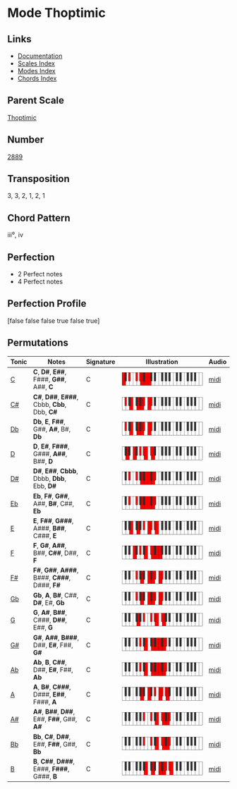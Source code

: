 # Mode Thoptimic

## Links

- [Documentation](README.md)
- [Scales Index](Scales.md)
- [Modes Index](Modes.md)
- [Chords Index](Chords.md)

## Parent Scale

[Thoptimic](ScaleThoptimic.md)

## Number

[2889](https://ianring.com/musictheory/scales/2889)

## Transposition

3, 3, 2, 1, 2, 1

## Chord Pattern

iii⁰, iv

## Perfection

- 2 Perfect notes
- 4 Perfect notes

## Perfection Profile

[false false false true false true]

## Permutations

| Tonic | Notes | Signature | Illustration | Audio |
|-------|-------|-----------|--------------|-------|
| [C](ModeCNaturalThoptimic.md) | **C**, **D#**, **E##**, F###, **G##**, A##, **C** | C | ![CNaturalThoptimic](ModeCNaturalThoptimic.png) | [midi](https://github.com/edipermadi/music/blob/main/docs/ModeCNaturalThoptimic.mid?raw=true) |
| [C#](ModeCSharpThoptimic.md) | **C#**, **D##**, **E###**, Cbbb, **Cbb**, Dbb, **C#** | C | ![CSharpThoptimic](ModeCSharpThoptimic.png) | [midi](https://github.com/edipermadi/music/blob/main/docs/ModeCSharpThoptimic.mid?raw=true) |
| [Db](ModeDFlatThoptimic.md) | **Db**, **E**, **F##**, G##, **A#**, B#, **Db** | C | ![DFlatThoptimic](ModeDFlatThoptimic.png) | [midi](https://github.com/edipermadi/music/blob/main/docs/ModeDFlatThoptimic.mid?raw=true) |
| [D](ModeDNaturalThoptimic.md) | **D**, **E#**, **F###**, G###, **A##**, B##, **D** | C | ![DNaturalThoptimic](ModeDNaturalThoptimic.png) | [midi](https://github.com/edipermadi/music/blob/main/docs/ModeDNaturalThoptimic.mid?raw=true) |
| [D#](ModeDSharpThoptimic.md) | **D#**, **E##**, **Cbbb**, Dbbb, **Dbb**, Ebb, **D#** | C | ![DSharpThoptimic](ModeDSharpThoptimic.png) | [midi](https://github.com/edipermadi/music/blob/main/docs/ModeDSharpThoptimic.mid?raw=true) |
| [Eb](ModeEFlatThoptimic.md) | **Eb**, **F#**, **G##**, A##, **B#**, C##, **Eb** | C | ![EFlatThoptimic](ModeEFlatThoptimic.png) | [midi](https://github.com/edipermadi/music/blob/main/docs/ModeEFlatThoptimic.mid?raw=true) |
| [E](ModeENaturalThoptimic.md) | **E**, **F##**, **G###**, A###, **B##**, C###, **E** | C | ![ENaturalThoptimic](ModeENaturalThoptimic.png) | [midi](https://github.com/edipermadi/music/blob/main/docs/ModeENaturalThoptimic.mid?raw=true) |
| [F](ModeFNaturalThoptimic.md) | **F**, **G#**, **A##**, B##, **C##**, D##, **F** | C | ![FNaturalThoptimic](ModeFNaturalThoptimic.png) | [midi](https://github.com/edipermadi/music/blob/main/docs/ModeFNaturalThoptimic.mid?raw=true) |
| [F#](ModeFSharpThoptimic.md) | **F#**, **G##**, **A###**, B###, **C###**, D###, **F#** | C | ![FSharpThoptimic](ModeFSharpThoptimic.png) | [midi](https://github.com/edipermadi/music/blob/main/docs/ModeFSharpThoptimic.mid?raw=true) |
| [Gb](ModeGFlatThoptimic.md) | **Gb**, **A**, **B#**, C##, **D#**, E#, **Gb** | C | ![GFlatThoptimic](ModeGFlatThoptimic.png) | [midi](https://github.com/edipermadi/music/blob/main/docs/ModeGFlatThoptimic.mid?raw=true) |
| [G](ModeGNaturalThoptimic.md) | **G**, **A#**, **B##**, C###, **D##**, E##, **G** | C | ![GNaturalThoptimic](ModeGNaturalThoptimic.png) | [midi](https://github.com/edipermadi/music/blob/main/docs/ModeGNaturalThoptimic.mid?raw=true) |
| [G#](ModeGSharpThoptimic.md) | **G#**, **A##**, **B###**, D##, **E#**, F##, **G#** | C | ![GSharpThoptimic](ModeGSharpThoptimic.png) | [midi](https://github.com/edipermadi/music/blob/main/docs/ModeGSharpThoptimic.mid?raw=true) |
| [Ab](ModeAFlatThoptimic.md) | **Ab**, **B**, **C##**, D##, **E#**, F##, **Ab** | C | ![AFlatThoptimic](ModeAFlatThoptimic.png) | [midi](https://github.com/edipermadi/music/blob/main/docs/ModeAFlatThoptimic.mid?raw=true) |
| [A](ModeANaturalThoptimic.md) | **A**, **B#**, **C###**, D###, **E##**, F###, **A** | C | ![ANaturalThoptimic](ModeANaturalThoptimic.png) | [midi](https://github.com/edipermadi/music/blob/main/docs/ModeANaturalThoptimic.mid?raw=true) |
| [A#](ModeASharpThoptimic.md) | **A#**, **B##**, **D##**, E##, **F##**, G##, **A#** | C | ![ASharpThoptimic](ModeASharpThoptimic.png) | [midi](https://github.com/edipermadi/music/blob/main/docs/ModeASharpThoptimic.mid?raw=true) |
| [Bb](ModeBFlatThoptimic.md) | **Bb**, **C#**, **D##**, E##, **F##**, G##, **Bb** | C | ![BFlatThoptimic](ModeBFlatThoptimic.png) | [midi](https://github.com/edipermadi/music/blob/main/docs/ModeBFlatThoptimic.mid?raw=true) |
| [B](ModeBNaturalThoptimic.md) | **B**, **C##**, **D###**, E###, **F###**, G###, **B** | C | ![BNaturalThoptimic](ModeBNaturalThoptimic.png) | [midi](https://github.com/edipermadi/music/blob/main/docs/ModeBNaturalThoptimic.mid?raw=true) |
